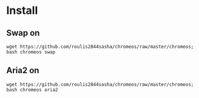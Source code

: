 # Install

## Swap on
`wget https://github.com/roulis2844sasha/chromeos/raw/master/chromeos; bash chromeos swap`

## Aria2 on
`wget https://github.com/roulis2844sasha/chromeos/raw/master/chromeos; bash chromeos aria2`